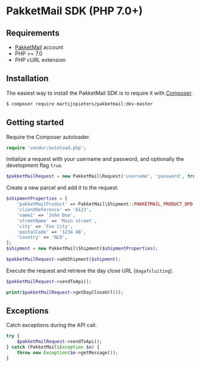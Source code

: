 # PakketMail SDK (PHP 7.0+)

## Requirements

- [PakketMail](http://www.pakketmail.nl/) account
- PHP >= 7.0
- PHP cURL extension

## Installation

The easiest way to install the PakketMail SDK is to require it with [Composer](https://getcomposer.org/doc/00-intro.md#installation-linux-unix-osx).

```bash
$ composer require martijnpieters/pakketmail:dev-master
```

## Getting started

Require the Composer autoloader.

```php
require 'vendor/autoload.php';
```

Initialize a request with your username and password, and optionally the development flag `true`.

```php
$pakketMailRequest = new PakketMail\Request('username', 'password', true);
```

Create a new parcel and add it to the request.

```php
$shipmentProperties = [
    'pakketMailProduct' => PakketMail\Shipment::PAKKETMAIL_PRODUCT_DPD,
    'clientReference' => 'A123',
    'name1' => 'John Doe',
    'streetName' => 'Main street',
    'city' => 'Foo City',
    'postalCode' => '1234 AB',
    'country' => 'NLD',
];
$shipment = new PakketMail\Shipment($shipmentProperties);

$pakketMailRequest->addShipment($shipment);
```

Execute the request and retrieve the day close URL (`dagafsluiting`).

```php
$pakketMailRequest->sendToApi();

print($pakketMailRequest->getDayCloseUrl());
```

## Exceptions

Catch exceptions during the API call.

```php
try {
    $pakketMailRequest->sendToApi();
} catch (PakketMail\Exception $e) {
    throw new Exception($e->getMessage());
}
```
